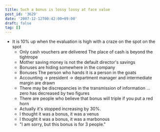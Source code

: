 ```yaml
---
title: Such a bonus is lossy lossy at face value
post_id: '3629'
date: '2007-12-12T00:42:00+09:00'
draft: false
tag: []
---
```


*   It is 10% up when the evaluation is high with a craze on the spot on the spot
    *   Only cash vouchers are delivered The place of cash is beyond the tightrope
    *   Mother saving money is not the default director's savings
    *   Bonuses are hiding somewhere in the company
    *   Bonuses The person who hands it is a person in the goats
    *   Accounting → president → department manager and intermediate margin are drawn
    *   There may be discrepancies in the transmission of information ... zero has decreased by two figures
    *   There are people who believe that bonus will triple if you put a red horn
    *   Actually it's stopped increasing by 30%.
    *   I thought it was a bonus, it was a venus
    *   I thought it was a bonus, it was a marbonous
    *   "I am sorry, but this bonus is for 3 people."